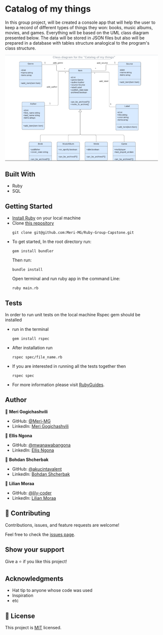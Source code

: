 # Catalog of my things
In this group project, will be created a console app that will help the user to keep a record of different types of things they won: books, music albums, movies, and games. Everything will be based on the UML class diagram presented below. The data will be stored in JSON files but also will be prepared in a database with tables structure analogical to the program's class structure.

![uml-diagram](https://raw.githubusercontent.com/Meri-MG/Ruby-Group-Capstone/Team1/uml.png)

## Built With

- Ruby
- SQL

## Getting Started
- [Install Ruby](https://www.ruby-lang.org/en/documentation/installation/) on your local machine 
- Clone [this repository](https://github.com/Meri-MG/Ruby-Group-Capstone)
  ```
  git clone git@github.com:Meri-MG/Ruby-Group-Capstone.git
  ```
- To get started, In the root directory run:
  ```
  gem install bundler
  ```
  Then run:
  ```
  bundle install
  ```
  Open terminal and run ruby app in the command Line:
  ```
  ruby main.rb
  ```

## Tests

In order to run unit tests on the local machine Rspec gem should be installed 
- run in the terminal 
  ```
  gem install rspec
  ```
- After installation run
  ```
  rspec spec/file_name.rb
  ```
- If you are interested in running all the tests together then
  ```
  rspec spec
  ```
- For more information please visit [RubyGuides](https://www.rubyguides.com/2018/07/rspec-tutorial/).
## Author

:woman: **Meri Gogichashvili**

- GitHub: [@Meri-MG](https://github.com/Meri-MG)
- LinkedIn: [Meri Gogichashvili](https://www.linkedin.com/in/meri-gogichashvili/)

:man: **Ellis Ngona**


- GitHub: [@mwanawabangona](https://github.com/mwanawabangona)
- LinkedIn: [Ellis Ngona](https://www.linkedin.com/in/ellisngona/)

:man: **Bohdan Shcherbak**

- GitHub: [@akucintavalent](https://github.com/akucintavalent)
- LinkedIn: [Bohdan Shcherbak](https://www.linkedin.com/in/bohdan-shcherbak/)

:woman: **Lilian Moraa**

- GitHub: [@lily-coder](https://github.com/lily-coder)
- LinkedIn: [Lilian Moraa](https://www.linkedin.com/in/lilian-moraa-99950b1b8/)

## 🤝 Contributing

Contributions, issues, and feature requests are welcome!

Feel free to check the [issues page](https://github.com/Meri-MG/Ruby-Group-Capstone/issues).

## Show your support

Give a ⭐️ if you like this project!

## Acknowledgments

- Hat tip to anyone whose code was used
- Inspiration
- etc

## 📝 License

This project is [MIT](./MIT.md) licensed.
